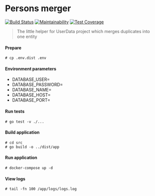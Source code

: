 # Persons merger
[![Build Status](https://travis-ci.org/Vasary/merger.svg?branch=master)](https://travis-ci.org/Vasary/merger)
[![Maintainability](https://api.codeclimate.com/v1/badges/8744e09d7127e1a6ac45/maintainability)](https://codeclimate.com/github/Vasary/merger/maintainability)
[![Test Coverage](https://api.codeclimate.com/v1/badges/8744e09d7127e1a6ac45/test_coverage)](https://codeclimate.com/github/Vasary/merger/test_coverage)

> The little helper for UserData project which merges duplicates into one entity

#### Prepare
```
# cp .env.dist .env
```

#### Environment parameters

- DATABASE_USER=
- DATABASE_PASSWORD=
- DATABASE_NAME=
- DATABASE_HOST=
- DATABASE_PORT=

#### Run tests
```
# go test -v ./...
```

#### Build application
```
# cd src
# go build -o ../dist/app
```

#### Run application
```
# docker-compose up -d
```

#### View logs
```
# tail -fn 100 /app/logs/logs.log
```